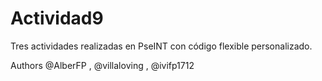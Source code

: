 # Actividad9

Tres actividades realizadas en PseINT con código flexible personalizado. 

Authors @AlberFP , @villaloving , @ivifp1712
